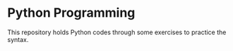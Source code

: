 # Python Programming

This repository holds Python codes through some exercises to practice the syntax.
